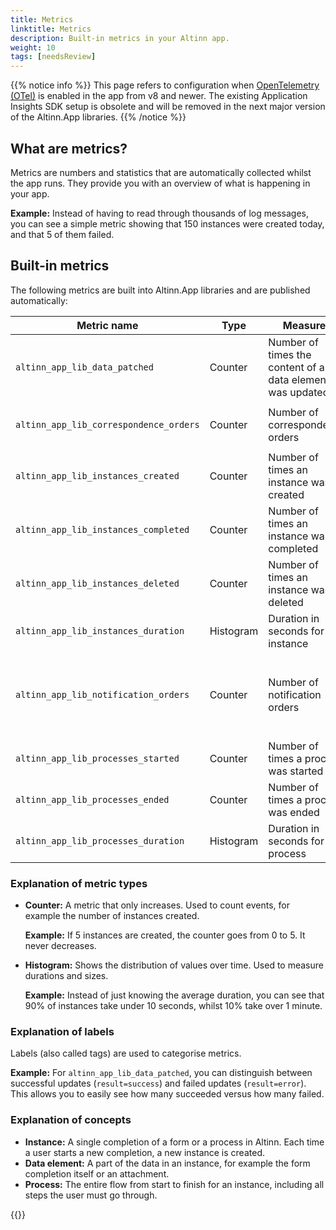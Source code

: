 ```yaml
---
title: Metrics
linktitle: Metrics
description: Built-in metrics in your Altinn app.
weight: 10
tags: [needsReview]
---
```


{{% notice info %}}
This page refers to configuration when [OpenTelemetry (OTel)](https://opentelemetry.io/) is enabled in the app from v8 and newer.
The existing Application Insights SDK setup is obsolete and will be removed in the next major version of the Altinn.App libraries.
{{% /notice %}}

## What are metrics?

Metrics are numbers and statistics that are automatically collected whilst the app runs. They provide you with an overview of what is happening in your app.

**Example:** Instead of having to read through thousands of log messages, you can see a simple metric showing that 150 instances were created today, and that 5 of them failed.

## Built-in metrics

The following metrics are built into Altinn.App libraries and are published automatically:

| Metric name                            | Type      | Measures                                                  | Labels                                                 |
| -------------------------------------- | --------- | --------------------------------------------------------- | ------------------------------------------------------ |
| `altinn_app_lib_data_patched`          | Counter   | Number of times the content of a data element was updated | `result` = `success`, `error`                          |
| `altinn_app_lib_correspondence_orders` | Counter   | Number of correspondence orders                           | `result` = `success`, `error`                          |
| `altinn_app_lib_instances_created`     | Counter   | Number of times an instance was created                   |                                                        |
| `altinn_app_lib_instances_completed`   | Counter   | Number of times an instance was completed                 |                                                        |
| `altinn_app_lib_instances_deleted`     | Counter   | Number of times an instance was deleted                   |                                                        |
| `altinn_app_lib_instances_duration`    | Histogram | Duration in seconds for an instance                       |                                                        |
| `altinn_app_lib_notification_orders`   | Counter   | Number of notification orders                             | `type` = `sms`, `email`; `result` = `success`, `error` |
| `altinn_app_lib_processes_started`     | Counter   | Number of times a process was started                     |                                                        |
| `altinn_app_lib_processes_ended`       | Counter   | Number of times a process was ended                       |                                                        |
| `altinn_app_lib_processes_duration`    | Histogram | Duration in seconds for a process                         |                                                        |

### Explanation of metric types

- **Counter:** A metric that only increases. Used to count events, for example the number of instances created.

  **Example:** If 5 instances are created, the counter goes from 0 to 5. It never decreases.

- **Histogram:** Shows the distribution of values over time. Used to measure durations and sizes.

  **Example:** Instead of just knowing the average duration, you can see that 90% of instances take under 10 seconds, whilst 10% take over 1 minute.

### Explanation of labels

Labels (also called tags) are used to categorise metrics.

**Example:** For `altinn_app_lib_data_patched`, you can distinguish between successful updates (`result=success`) and failed updates (`result=error`). This allows you to easily see how many succeeded versus how many failed.

### Explanation of concepts

- **Instance:** A single completion of a form or a process in Altinn. Each time a user starts a new completion, a new instance is created.
- **Data element:** A part of the data in an instance, for example the form completion itself or an attachment.
- **Process:** The entire flow from start to finish for an instance, including all steps the user must go through.

{{<children />}}
